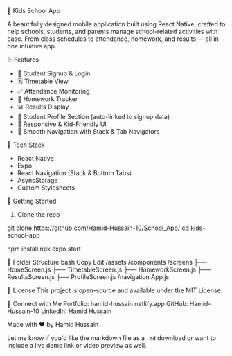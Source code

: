 
📱 Kids School App

A beautifully designed mobile application built using React Native, crafted to help schools, students, and parents manage school-related activities with ease. From class schedules to attendance, homework, and results — all in one intuitive app.

 ✨ Features

- 🧒 Student Signup & Login
- 🗓️ Timetable View
- ✅ Attendance Monitoring
- 📝 Homework Tracker
- 📊 Results Display
- 👤 Student Profile Section (auto-linked to signup data)
- 📱 Responsive & Kid-Friendly UI
- 🔁 Smooth Navigation with Stack & Tab Navigators


🔧 Tech Stack

- React Native
- Expo
- React Navigation (Stack & Bottom Tabs)
- AsyncStorage
- Custom Stylesheets


🚀 Getting Started

1. Clone the repo

git clone https://github.com/Hamid-Hussain-10/School_App/
cd kids-school-app

npm install
npx expo start

📁 Folder Structure
bash
Copy
Edit
/assets
/components
/screens
  ├── HomeScreen.js
  ├── TimetableScreen.js
  ├── HomeworkScreen.js
  ├── ResultsScreen.js
  ├── ProfileScreen.js
/navigation
App.js


📃 License
This project is open-source and available under the MIT License.

🤝 Connect with Me
Portfolio: hamid-hussain.netlify.app
GitHub: Hamid-Hussain-10
LinkedIn: Hamid Hussain

Made with ❤️ by Hamid Hussain

Let me know if you'd like the markdown file as a `.md` download or want to include a live demo link or video preview as well.
